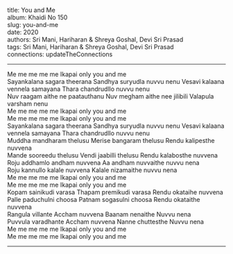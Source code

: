 title: You and Me  
album: Khaidi No 150  
slug: you-and-me  
date: 2020  
authors: Sri Mani, Hariharan & Shreya Goshal, Devi Sri Prasad  
tags: Sri Mani, Hariharan & Shreya Goshal, Devi Sri Prasad  
connections: updateTheConnections  

------------

Me me me me me Ikapai only you and me  
Sayankalana sagara theerana Sandhya suryudla nuvvu nenu Vesavi kalaana vennela samayana Thara chandrudllo nuvvu nenu  
Nuv raagam aithe ne paatauthanu Nuv megham aithe nee jilibili Valapula varsham nenu  
Me me me me me Ikapai only you and me  
Me me me me me Ikapai only you and me  
Sayankalana sagara theerana Sandhya suryudla nuvvu nenu Vesavi kalaana vennela samayana Thara chandrudllo nuvvu nenu  
Muddha mandharam thelusu Merise bangaram thelusu Rendu kalipesthe nuvvena  
Mande sooreedu thelusu Vendi jaabilli thelusu Rendu kalabosthe nuvvena  
Roju addhamlo andham nuvvena Aa andham nuvvaithe nuvvu nena  
Roju kannullo kalale nuvvena Kalale nizamaithe nuvvu nena  
Me me me me me Ikapai only you and me  
Me me me me me Ikapai only you and me  
Kopam sainikudi varasa Thapam premikudi varasa Rendu okataihe nuvvena  
Palle paduchulni choosa Patnam sogasulni choosa Rendu okataithe nuvvena  
Rangula villante Accham nuvvena Baanam nenaithe Nuvvu nena  
Puvvula varadhante Accham nuvvena Nanne chuttesthe Nuvvu nena  
Me me me me me Ikapai only you and me  
Me me me me me Ikapai only you and me  


------------
